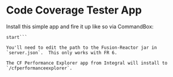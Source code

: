 ﻿# Code Coverage Tester App

Install this simple app and fire it up like so via CommandBox:

```install bdw429s/code-coverage-test
start```

You'll need to edit the path to the Fusion-Reactor jar in `server.json`.  This only works with FR 6.

The CF Performance Explorer app from Integral will install to `/cfperformanceexplorer`.


